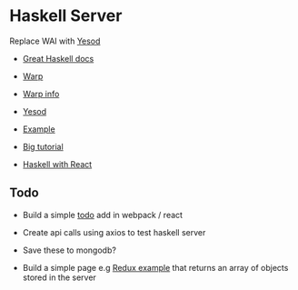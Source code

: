 # Haskell Server

Replace WAI with [Yesod](https://github.com/yesodweb/yesod)

- [Great Haskell docs](http://dev.stephendiehl.com/hask/)

- [Warp](https://hackage.haskell.org/package/wai) 
- [Warp info](http://www.aosabook.org/en/posa/warp.html)
- [Yesod](http://www.yesodweb.com/book)
- [Example](http://langnostic.blogspot.co.uk/2013/02/wai-without-yesod-simple-example-of_10.html)
- [Big tutorial](https://haskell-servant.github.io/tutorial/0.4/server.html)
- [Haskell with React](https://github.com/joelburget/react-haskell)

## Todo

- Build a simple [todo](https://robots.thoughtbot.com/a-rest-api-with-haskell-and-snap) add in webpack / react
- Create api calls using axios to test haskell server 
- Save these to mongodb?

- Build a simple page e.g [Redux example](http://redux.js.org/docs/advanced/AsyncActions.html?_sm_au_=ifHV710HZtJWr0SP) that returns an array of objects stored in the server